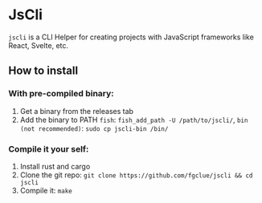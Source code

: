 # JsCli
`jscli` is a CLI Helper for creating projects with JavaScript frameworks like React, Svelte, etc.

## How to install
### With pre-compiled binary:
1. Get a binary from the releases tab
2. Add the binary to PATH
`fish`: `fish_add_path -U /path/to/jscli/`,
`bin (not recommended)`: `sudo cp jscli-bin /bin/`
### Compile it your self:
1. Install rust and cargo
2. Clone the git repo: `git clone https://github.com/fgclue/jscli && cd jscli`
3. Compile it: `make`
